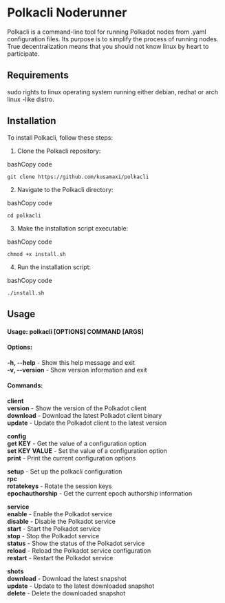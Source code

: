 # Polkacli Noderunner

Polkacli is a command-line tool for running Polkadot nodes from .yaml configuration files. Its purpose is to simplify the process of running nodes. True decentralization means that you should not know linux by heart to participate.

## Requirements

sudo rights to linux operating system running either debian, redhat or arch linux -like distro.

## Installation

To install Polkacli, follow these steps:

1.  Clone the Polkacli repository:

bashCopy code

`git clone https://github.com/kusamaxi/polkacli` 

2.  Navigate to the Polkacli directory:

bashCopy code

`cd polkacli` 

3.  Make the installation script executable:

bashCopy code

`chmod +x install.sh` 

4.  Run the installation script:

bashCopy code

`./install.sh` 

## Usage

#### Usage: polkacli [OPTIONS] COMMAND [ARGS]  
  
#### Options:  
  **-h, --help**                - Show this help message and exit  
  **-v, --version**             - Show version information and exit  
  
#### Commands:  
  **client**  
    **version**                 - Show the version of the Polkadot client  
    **download**                - Download the latest Polkadot client binary  
    **update**                  - Update the Polkadot client to the latest version  
  
  **config**  
    **get** **KEY**             - Get the value of a configuration option  
    **set** **KEY** **VALUE**   - Set the value of a configuration option  
    **print**                   - Print the current configuration options  
  
  **setup**                     - Set up the polkacli configuration  
  **rpc**  
    **rotatekeys**              - Rotate the session keys  
    **epochauthorship**         - Get the current epoch authorship information  
  
  **service**  
    **enable**                  - Enable the Polkadot service  
    **disable**                 - Disable the Polkadot service  
    **start**                   - Start the Polkadot service  
    **stop**                    - Stop the Polkadot service  
    **status**                  - Show the status of the Polkadot service  
    **reload**                  - Reload the Polkadot service configuration  
    **restart**                 - Restart the Polkadot service  
  
  **shots**  
    **download**                - Download the latest snapshot  
    **update**                  - Update to the latest downloaded snapshot  
    **delete**                  - Delete the downloaded snapshot  
